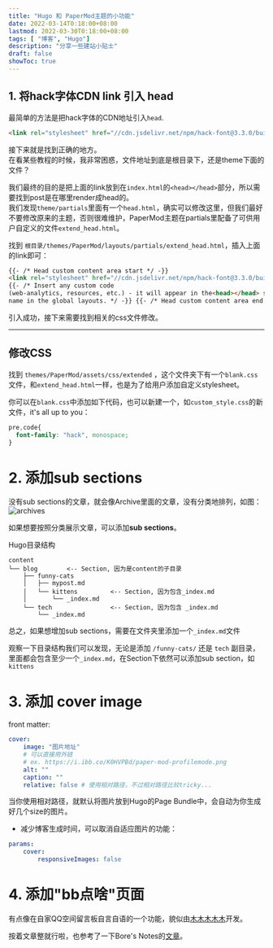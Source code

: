 ```yaml
---
title: "Hugo 和 PaperMod主题的小功能"
date: 2022-03-14T0:18:00+08:00
lastmod: 2022-03-30T0:18:00+08:00
tags: [ "博客", "Hugo"] 
description: "分享一些建站小贴士"
draft: false
showToc: true
---
```

## 1. 将hack字体CDN link 引入 head
最简单的方法是把hack字体的CDN地址引入`head`.
```html
<link rel="stylesheet" href="//cdn.jsdelivr.net/npm/hack-font@3.3.0/build/web/hack.css">
```

接下来就是找到正确的地方。  
在看某些教程的时候，我非常困惑，文件地址到底是根目录下，还是theme下面的文件？

我们最终的目的是把上面的link放到在`index.html`的`<head></head>`部分，所以需要找到post是在哪里render成head的。  
我们发现`theme/partials`里面有一个`head.html`，确实可以修改这里，但我们最好不要修改原来的主题，否则很难维护，PaperMod主题在partials里配备了可供用户自定义的文件`extend_head.html`。
  
找到 `根目录/themes/PaperMod/layouts/partials/extend_head.html`，插入上面的link即可：
```html
{{- /* Head custom content area start */ -}} 
<link rel="stylesheet" href="//cdn.jsdelivr.net/npm/hack-font@3.3.0/build/web/hack.css">
{{- /* Insert any custom code
(web-analytics, resources, etc.) - it will appear in the<head></head> section of every page. */ -}} {{- /* Can be overwritten by partial with the same
name in the global layouts. */ -}} {{- /* Head custom content area end */ -}}
```
引入成功，接下来需要找到相关的css文件修改。 

---
## 修改CSS
找到 `themes/PaperMod/assets/css/extended` ，这个文件夹下有一个`blank.css`文件，和`extend_head.html`一样，也是为了给用户添加自定义stylesheet。  

你可以在`blank.css`中添加如下代码，也可以新建一个，如`custom_style.css`的新文件，it's all up to you：
```css
pre,code{
  font-family: "hack", monospace;
}
```


# 2. 添加sub sections
没有sub sections的文章，就会像Archive里面的文章，没有分类地排列，如图：
![archives](https://i.bmp.ovh/imgs/2022/03/30/a287f5ea63186c1c.png#center)

如果想要按照分类展示文章，可以添加**sub sections**。  

Hugo目录结构
```
content
└── blog        <-- Section, 因为是content的子目录
    ├── funny-cats
    │   ├── mypost.md
    │   └── kittens         <-- Section, 因为包含_index.md
    │       └── _index.md
    └── tech                <-- Section, 因为包含 _index.md
        └── _index.md
```
总之，如果想增加sub sections，需要在文件夹里添加一个`_index.md`文件

观察一下目录结构我们可以发现，无论是添加 `/funny-cats/` 还是 `tech` 副目录，里面都会包含至少一个`_index.md`，在Section下依然可以添加sub section，如`kittens`

# 3. 添加 cover image
front matter:
```yaml
cover:
    image: "图片地址"
    # 可以直接用外链
    # ex. https://i.ibb.co/K0HVPBd/paper-mod-profilemode.png
    alt: ""
    caption: ""
    relative: false # 使用相对路径，不过相对路径比较tricky...
```
当你使用相对路径，就默认将图片放到Hugo的Page Bundle中，会自动为你生成好几个size的图片。

- 减少博客生成时间，可以取消自适应图片的功能：
```yaml
params:
    cover:
        responsiveImages: false
```

# 4. 添加"bb点啥"页面
有点像在自家QQ空间留言板自言自语的一个功能，貌似由[木木木木木](https://immmmm.com/bb-by-wechat-pro/#:~:text=%E5%8E%9F%E6%98%AF%E5%8F%91%E5%88%B0LeanCloud,%E5%93%94%E5%88%97%E8%A1%A8%E3%80%81%E5%93%94%E5%93%94%E6%90%9C%E7%B4%A2%EF%BC%81)开发。  

按着文章整就行啦，也参考了一下Bore's Notes的[文章](https://bore.vip/archives/6c31209c/)。